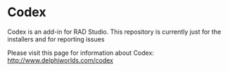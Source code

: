 # Codex
Codex is an add-in for RAD Studio. This repository is currently just for the installers and for reporting issues

Please visit this page for information about Codex: http://www.delphiworlds.com/codex
